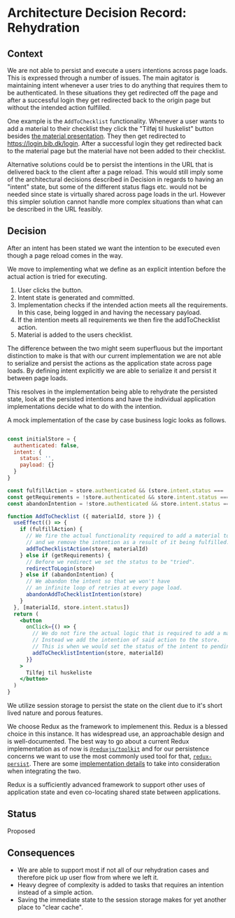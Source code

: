 # Architecture Decision Record: Rehydration

## Context

We are not able to persist and execute a users intentions across page loads.
This is expressed through a number of issues. The main agitator
is maintaining intent whenever a user tries to do anything that requires them to be
authenticated. In these situations they get redirected off the page and after a successful login they get redirected
back to the origin page but without the intended action fulfilled.

One example is the `AddToChecklist` functionality. Whenever a user wants to add a material to
their checklist they click the "Tilføj til huskelist" button besides [the material presentation](https://genbib.dk/ting/object/870970-basis%3A54871910).
They then get redirected to https://login.bib.dk/login.
After a successful login they get redirected back to the material page but the material have not been
added to their checklist.

Alternative solutions could be to persist the intentions in the URL that is delivered back to the client
after a page reload. This would still imply some of the architectural decisions described in Decision in regards to having an "intent" state,
but some of the different status flags etc. would not be needed since state is virtually shared across page loads in the url.
However this simpler solution cannot handle more complex situations than what can be described in the URL feasibly.

## Decision

After an intent has been stated we want the intention to be executed even though a page reload comes in the way.

We move to implementing what we define as an explicit intention before the actual action is tried for executing.

1. User clicks the button.
2. Intent state is generated and committed.
3. Implementation checks if the intended action meets all the requirements. In this case, being logged in and having the necessary payload.
4. If the intention meets all requirements we then fire the addToChecklist action.
5. Material is added to the users checklist.

The difference between the two might seem superfluous but the important distinction to make is that with our current implementation we are not able to serialize and persist the actions as the application state across page loads. By defining intent explicitly we are able to serialize it and persist it between page loads.

This resolves in the implementation being able to rehydrate the persisted state, look at the persisted intentions and have the individual application
implementations decide what to do with the intention.

A mock implementation of the case by case business logic looks as follows.

```jsx

const initialStore = {
  authenticated: false,
  intent: {
    status: '',
    payload: {}
  }
}

const fulfillAction = store.authenticated && (store.intent.status === 'pending' || store.intent.status === 'tried')
const getRequirements = !store.authenticated && store.intent.status === 'pending'
const abandonIntention = !store.authenticated && store.intent.status === 'tried'

function AddToChecklist ({ materialId, store }) {
  useEffect(() => {
    if (fulfillAction) {
      // We fire the actual functionality required to add a material to the checklist
      // and we remove the intention as a result of it being fulfilled.
      addToChecklistAction(store, materialId)
    } else if (getRequirements) {
      // Before we redirect we set the status to be "tried".
      redirectToLogin(store)
    } else if (abandonIntention) {
      // We abandon the intent so that we won't have
      // an infinite loop of retries at every page load.
      abandonAddToChecklistIntention(store)
    }
  }, [materialId, store.intent.status])
  return (
    <button
      onClick={() => {
        // We do not fire the actual logic that is required to add a material to the checklist.
        // Instead we add the intention of said action to the store.
        // This is when we would set the status of the intent to pending and provide the payload.
        addToChecklistIntention(store, materialId)
      }}
    >
      Tilføj til huskeliste
    </button>
  )
}
```

We utilize session storage to persist the state on the client due to it's short lived nature and porous features.

We choose Redux as the framework to implemenent this. Redux is a blessed choice in this instance. It has widespread use, an approachable design and is well-documented.
The best way to go about a current Redux implementation as of now is [`@reduxjs/toolkit`](https://redux-toolkit.js.org/) and for our persistence concerns we want to use the most commonly used tool for that, [`redux-persist`](https://github.com/rt2zz/redux-persist).
There are some [implementation details](https://redux-toolkit.js.org/usage/usage-guide#use-with-redux-persist) to take into consideration when integrating the two.

Redux is a sufficiently advanced framework to support other uses of application state and even co-locating shared state between applications.

## Status

Proposed

## Consequences

- We are able to support most if not all of our rehydration cases and therefore pick up user flow from where we left it.
- Heavy degree of complexity is added to tasks that requires an intention instead of a simple action.
- Saving the immediate state to the session storage makes for yet another place to "clear cache".

